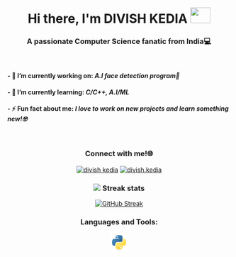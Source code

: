 <div align="center">
  <h1>Hi there, I'm DIVISH KEDIA</a> <img src="https://media.giphy.com/media/hvRJCLFzcasrR4ia7z/giphy.gif" height="35px" width="45px"> </h1>
  
<h3 align="center">A passionate Computer Science fanatic from India💻</h3>
<br>

<h4 align="left">- 🔭 I’m currently working on: <em>A.I face detection program🤖</em></h4>

<h4 align="left">- 🌱 I’m currently learning: <em>C/C++, A.I/ML</em></h4>

<h4 align="left">- ⚡ Fun fact about me: <em>I love to work on new projects and learn something new!🤓</em></h4>
<br>

<h3 align="center">Connect with me!🌐</h3>
<p align="center">
<a href="https://linkedin.com/in/divish kedia" target="blank"><img align="center" src="https://raw.githubusercontent.com/rahuldkjain/github-profile-readme-generator/master/src/images/icons/Social/linked-in-alt.svg" alt="divish kedia" height="30" width="40" /></a>
<a href="https://instagram.com/divish.kedia" target="blank"><img align="center" src="https://raw.githubusercontent.com/rahuldkjain/github-profile-readme-generator/master/src/images/icons/Social/instagram.svg" alt="divish.kedia" height="30" width="40" /></a>
</p>

<h3 align="center"><img src="https://em-content.zobj.net/source/noto-emoji-animations/344/fire_1f525.gif" width="40"> Streak stats</h3>

[![GitHub Streak](https://streak-stats.demolab.com?user=ItzZillian&theme=city-lights)](https://git.io/streak-stats)
<br>

<h3 align="center">Languages and Tools:</h3>
<p align="center"> <a href="https://www.python.org" target="_blank" rel="noreferrer"> <img src="https://raw.githubusercontent.com/devicons/devicon/master/icons/python/python-original.svg" alt="python" width="40" height="40"/> </a> </p>
